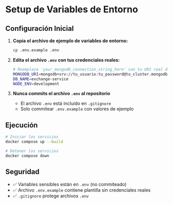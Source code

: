 # Setup de Variables de Entorno

## Configuración Inicial

1. **Copia el archivo de ejemplo de variables de entorno:**

   ```bash
   cp .env.example .env
   ```

2. **Edita el archivo `.env` con tus credenciales reales:**

   ```bash
   # Reemplaza 'your_mongodb_connection_string_here' con tu URI real de MongoDB
   MONGODB_URI=mongodb+srv://tu_usuario:tu_password@tu_cluster.mongodb.net/?retryWrites=true&w=majority&appName=tuApp
   DB_NAME=exchange-service
   NODE_ENV=development
   ```

3. **Nunca commits el archivo `.env` al repositorio**
   - El archivo `.env` está incluido en `.gitignore`
   - Solo commitear `.env.example` con valores de ejemplo

## Ejecución

```bash
# Iniciar los servicios
docker compose up --build

# Detener los servicios
docker compose down
```

## Seguridad

- ✅ Variables sensibles están en `.env` (no commiteado)
- ✅ Archivo `.env.example` contiene plantilla sin credenciales reales
- ✅ `.gitignore` protege archivos `.env`
